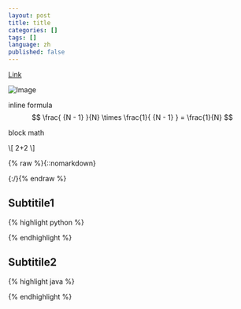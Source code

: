 ```yaml
---
layout: post
title: title
categories: []
tags: []
language: zh
published: false
---
```


[Link](https://github.com/NathanLvzs)

![Image](/media/images/posts/2016/2016-05-08/XXX.png)

inline formula $$ \frac{ {N - 1} }{N} \times \frac{1}{ {N - 1} } = \frac{1}{N} $$

block math

\\[ 2+2 \\]

{% raw %}{::nomarkdown}
    <div>
    $$    $$
    </div>
{:/}{% endraw %}


## Subtitile1



{% highlight python %}

{% endhighlight %}




## Subtitile2




{% highlight java %}

{% endhighlight %}






